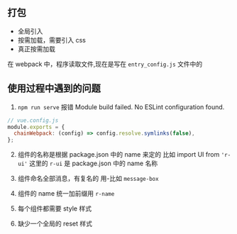## 打包

- 全局引入
- 按需加载，需要引入 css
- 真正按需加载

在 webpack 中，程序读取文件,现在是写在 `entry_config.js` 文件中的

## 使用过程中遇到的问题

1. `npm run serve` 报错 Module build failed. No ESLint configuration found.

```javascript
// vue.config.js
module.exports = {
  chainWebpack: (config) => config.resolve.symlinks(false),
};
```

2. 组件的名称是根据 package.json 中的 name 来定的
   比如 import UI from `'r-ui'` 这里的 `r-ui` 是 package.json 中的 name 名称

3. 组件命名全部消息，有复名的 用-比如 `message-box`

4. 组件的 name 统一加前缀用 `r-name`

5. 每个组件都需要 style 样式

6. 缺少一个全局的 reset 样式
